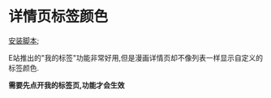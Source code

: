 详情页标签颜色
=========

[安装脚本](https://sleazyfork.org/zh-CN/scripts/415728);

E站推出的"我的标签"功能非常好用,但是漫画详情页却不像列表一样显示自定义的标签颜色.

**需要先点开我的标签页,功能才会生效**
